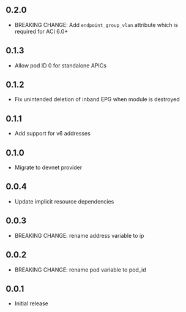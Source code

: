 ## 0.2.0

- BREAKING CHANGE: Add `endpoint_group_vlan` attribute which is required for ACI 6.0+

## 0.1.3

- Allow pod ID 0 for standalone APICs

## 0.1.2

- Fix unintended deletion of inband EPG when module is destroyed

## 0.1.1

- Add support for v6 addresses

## 0.1.0

- Migrate to devnet provider

## 0.0.4

- Update implicit resource dependencies

## 0.0.3

- BREAKING CHANGE: rename address variable to ip

## 0.0.2

- BREAKING CHANGE: rename pod variable to pod_id

## 0.0.1

- Initial release
